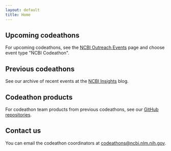 ```yaml
---
layout: default
title: Home
---
```


## Upcoming codeathons
For upcoming codeathons, see the [NCBI Outreach Events](https://ncbiinsights.ncbi.nlm.nih.gov/ncbi-outreach-events/#events) page and choose event type "NCBI Codeathon".

## Previous codeathons
See our archive of recent events at the [NCBI Insights](https://ncbiinsights.ncbi.nlm.nih.gov/event_listing_type/ncbi-codeathon/) blog.

## Codeathon products
For codeathon team products from previous codeathons, see our [GitHub repositories](https://github.com/ncbi-codeathons).

## Contact us
You can email the codeathon coordinators at [codeathons@ncbi.nlm.nih.gov](mailto:codeathons@ncbi.nlm.nih.gov).

<!--have show more script here so it only runs on home page -->
<script src="/js/show-more.js"></script>




